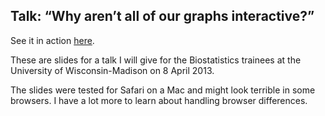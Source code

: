 Talk: &ldquo;Why aren&rsquo;t all of our graphs interactive?&rdquo;
----------------------------------------------------------------------

See it in action [here](http://www.biostat.wisc.edu/~kbroman/talks/InteractiveGraphs3).

These are slides for a talk I will give for the Biostatistics trainees
at the University of Wisconsin-Madison on 8 April 2013.

The slides were tested for Safari on a Mac and might look terrible in
some browsers. I have a lot more to learn about handling browser
differences.
